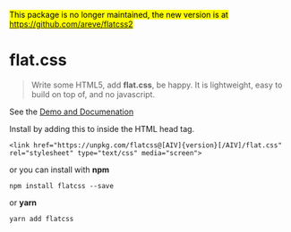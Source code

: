 <mark>This package is no longer maintained, the new version is at https://github.com/areve/flatcss2</mark>

# flat.css

> Write some HTML5, add **flat.css**, be happy. It is lightweight, easy to build on top of, and no javascript.
      
See the [Demo and Documenation](https://areve.github.io/flatcss/)

Install by adding this to inside the HTML head tag.

```
<link href="https://unpkg.com/flatcss@[AIV]{version}[/AIV]/flat.css" rel="stylesheet" type="text/css" media="screen">
```

or you can install with **npm** 

```
npm install flatcss --save
```

or **yarn**

```
yarn add flatcss
```

